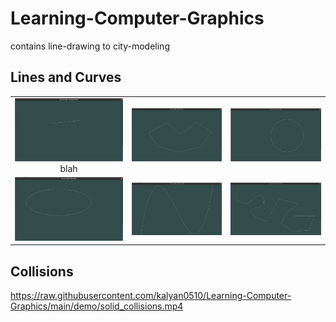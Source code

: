 # Learning-Computer-Graphics
 contains line-drawing to city-modeling




## Lines and Curves
| | | |
|:-------------------------:|:-------------------------:|:-------------------------:|
|<img width="1604" alt="screen shot 2017-08-07 at 12 18 15 pm" src="/demo/1 (1).png">  blah |  <img width="1604" alt="screen shot 2017-08-07 at 12 18 15 pm" src="/demo/1 (2).png">|<img width="1604" alt="screen shot 2017-08-07 at 12 18 15 pm" src="/demo/1 (3).png">|
|<img width="1604" alt="screen shot 2017-08-07 at 12 18 15 pm" src="/demo/1 (4).png">  |  <img width="1604" alt="screen shot 2017-08-07 at 12 18 15 pm" src="/demo/1 (5).png">|<img width="1604" alt="screen shot 2017-08-07 at 12 18 15 pm" src="/demo/1 (6).png">|


## Collisions
https://raw.githubusercontent.com/kalyan0510/Learning-Computer-Graphics/main/demo/solid_collisions.mp4